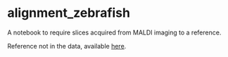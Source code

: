 # alignment_zebrafish

A notebook to require slices acquired from MALDI imaging to a reference. 

Reference not in the data, available [here](https://bridges.monash.edu/ndownloader/files/25527158).
